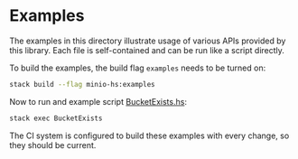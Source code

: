 # Examples

The examples in this directory illustrate usage of various APIs provided by this library. Each file is self-contained and can be run like a script directly.

To build the examples, the build flag `examples` needs to be turned on:

```sh
stack build --flag minio-hs:examples
```

Now to run and example script [BucketExists.hs](https://github.com/minio/minio-hs/blob/master/examples/BucketExists.hs):

```sh
stack exec BucketExists
```

The CI system is configured to build these examples with every change, so they should be current.
